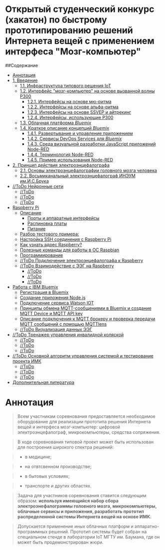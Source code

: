# Открытый студенческий конкурс (хакатон) по быстрому прототипированию решений Интернета вещей с применением интерфеса "Мозг-компьютер"


##Содержание

- [Аннотация](#0)
- [1. Введение](#1)
	- [1.1. Инфраструктура типового решения IoT](#11)
	- [1.2. Интерфейс "мозг-компьютер" на основе вызванной волны P300](#12)
		- [1.2.1. Интерфейсы на основе мю-ритма](#121)
		- [1.2.2. Интерфейсы на основе альфа-ритма](#122)
		- [1.2.3. Интерфейсы на основе SSVEP и айтрекинг](#123)
		- [1.2.4. Интерфейсы, использующие P300](#124)
	- [1.3. Облачная платформа *Bluemix*](#13)
	- [1.4. Краткое описание концепций *Bluemix*](#14)
		- [1.4.1. Развертывание и управление приложением](#141)
		- [1.4.2. Сервисы DevOps Services для *Bluemix*](#142)
		- [1.4.3. Среда визуальной разработки JavaScript приложений Node-RED](#143)
		- [1.4.4. Терминология Node-RED](#144)
		- [1.4.5. Пример использования Node-RED](#145)
- [2. Принцип действия электроэнцефалографа](#2)
	- [2.1. Основы электроэнцефалографии головного мозга человека](#21)
	- [2.2. Восьмиканальный электроэнцефалограф ИНЭУМ им.И.С.Брука](#22)
- [//ToDo Нейронные сети](#3)
	- [//ToDo](#31)
	- [//ToDo](#32)
	- [//ToDo](#33)
- [Raspberry Pi](#4)
	- [Описание](#41)
		- [Порты и аппаратные интерфейсы](#411)
		- [Распиновка платы](#412)
		- [Питание](#413)
	- [Разбор тестового примера:](#42) 
	- [Настройка SSH соединения с Raspberry Pi](#43)
	- [Как узнать адрес Raspberry?](#44)
	- [Полезные команды для работы в ОС Raspbian](#45)
	- [Программирование](#46)
	- [//ToDo Подключение электроэнцефалографа к Raspberry](#47)
	- [//ToDo Взаимодействие с ЭЭГ на Raspberry](#48)
		- [//ToDo](#481)
		- [//ToDo](#482)
		- [//ToDo](#483)
- [Работа с IBM Bluemix](#5)
	- [Регистрация в Bluemix](#51)
	- [Создание приложения Node.js](#52)
	- [Подключение сервиса Watson IOT](#53)
	- [Принципы обмена MQTT-сообщениями в Bluemix и создание MQTT Device и MQTT API key](#54)
	- [Описание подключения к MQTT брокеру и проверка передачи MQTT сообщений с помощью MQTTlens](#55)
	- [//ToDo Визуализация данных ЭЭГ](#56)
- [//ToDo Тренажер управления инвалидной коляской](#6)
	- [//ToDo](#61)
	- [//ToDo](#62)
	- [//ToDo](#63)
- [//ToDo Основной алгоритм управления системой и тестирование проекта ИМК](#7)
	- [//ToDo](#71)
	- [//ToDo](#72)
	- [//ToDo](#73)
- [Дополнительная литература](#a001)

# Аннотация <a name="0"></a>

> Всем участникам соревнования предоставляется необходимое оборудование для реализации прототипа решения Интернета вещей и интерфеса мозг-компьютер: цифровой электроэнцефалограф, микрокомпьютеры, средства сопряжения. 

> В ходе соревнования типовой проект может быть использован для построения широкого спектра решений: 

> - в медицине; 

> - на отвтсвенном производстве; 

> - в бытовых условиях; 

> - транспорте и других областях.

> Задача для участников соревнования ставится следующим образом: **используя имеющийся набор сбора электроэнефалограммы головного мозга, микрокомпьютеры, облачные сервисы и приложения, разработать прототип распределенной системы Интернета вещей на основе ИМК.** 

> Допускается применение иных облачных платформ и аппаратно-программных решений. Прототип системы будет собран на специальном стенде в лаборатории IoT МГТУ им. Баумана, где он может быть продемонстрирован жюри. 



